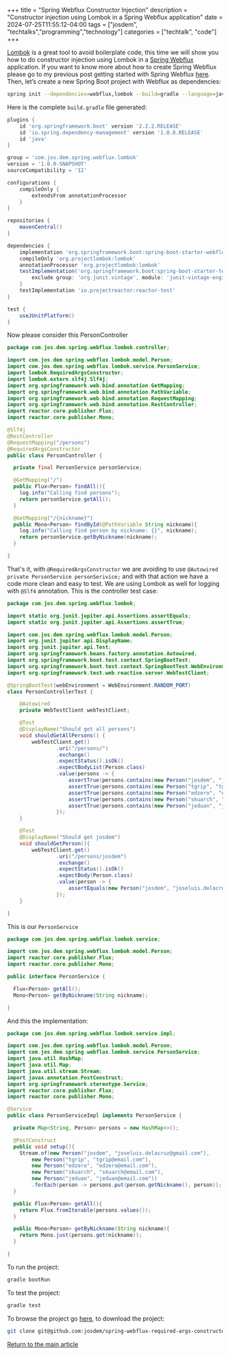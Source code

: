 +++
title =  "Spring Webflux Constructor Injection"
description = "Constructor injection using Lombok in a Spring Webflux application"
date = 2024-07-25T11:55:12-04:00
tags = ["josdem", "techtalks","programming","technology"]
categories = ["techtalk", "code"]
+++

[Lombok](https://projectlombok.org/) is a great tool to avoid boilerplate code, this time we will show you how to do constructor injection using Lombok in a [Spring Webflux](https://docs.spring.io/spring/docs/current/spring-framework-reference/web-reactive.html) application. If you want to know more about how to create Spring Webflux please go to my previous post getting started with Spring Webflux [here](/techtalk/spring/spring_webflux_basics). Then, let’s create a new Spring Boot project with Webflux as dependencies:

```bash
spring init --dependencies=webflux,lombok --build=gradle --language=java spring-webflux-required-args-constructor
```

Here is the complete `build.gradle` file generated:

```groovy
plugins {
	id 'org.springframework.boot' version '2.2.2.RELEASE'
	id 'io.spring.dependency-management' version '1.0.8.RELEASE'
	id 'java'
}

group = 'com.jos.dem.spring.webflux.lombok'
version = '1.0.0-SNAPSHOT'
sourceCompatibility = '12'

configurations {
	compileOnly {
		extendsFrom annotationProcessor
	}
}

repositories {
	mavenCentral()
}

dependencies {
	implementation 'org.springframework.boot:spring-boot-starter-webflux'
	compileOnly 'org.projectlombok:lombok'
	annotationProcessor 'org.projectlombok:lombok'
	testImplementation('org.springframework.boot:spring-boot-starter-test') {
		exclude group: 'org.junit.vintage', module: 'junit-vintage-engine'
	}
	testImplementation 'io.projectreactor:reactor-test'
}

test {
	useJUnitPlatform()
}
```

Now please consider this PersonController

```java
package com.jos.dem.spring.webflux.lombok.controller;

import com.jos.dem.spring.webflux.lombok.model.Person;
import com.jos.dem.spring.webflux.lombok.service.PersonService;
import lombok.RequiredArgsConstructor;
import lombok.extern.slf4j.Slf4j;
import org.springframework.web.bind.annotation.GetMapping;
import org.springframework.web.bind.annotation.PathVariable;
import org.springframework.web.bind.annotation.RequestMapping;
import org.springframework.web.bind.annotation.RestController;
import reactor.core.publisher.Flux;
import reactor.core.publisher.Mono;

@Slf4j
@RestController
@RequestMapping("/persons")
@RequiredArgsConstructor
public class PersonController {

  private final PersonService personService;

  @GetMapping("/")
  public Flux<Person> findAll(){
    log.info("Calling find persons");
    return personService.getAll();
  }

  @GetMapping("/{nickname}")
  public Mono<Person> findById(@PathVariable String nickname){
    log.info("Calling find person by nickname: {}", nickname);
    return personService.getByNickname(nickname);
  }

}
```

That's it, with `@RequiredArgsConstructor` we are avoiding to use `@Autowired private PersonService personSerivice;` and with that action we have a code more clean and easy to test. We are using Lombok as well for logging with `@Slf4` annotation. This is the controller test case:

```java
package com.jos.dem.spring.webflux.lombok;

import static org.junit.jupiter.api.Assertions.assertEquals;
import static org.junit.jupiter.api.Assertions.assertTrue;

import com.jos.dem.spring.webflux.lombok.model.Person;
import org.junit.jupiter.api.DisplayName;
import org.junit.jupiter.api.Test;
import org.springframework.beans.factory.annotation.Autowired;
import org.springframework.boot.test.context.SpringBootTest;
import org.springframework.boot.test.context.SpringBootTest.WebEnvironment;
import org.springframework.test.web.reactive.server.WebTestClient;

@SpringBootTest(webEnvironment = WebEnvironment.RANDOM_PORT)
class PersonControllerTest {

	@Autowired
	private WebTestClient webTestClient;

	@Test
	@DisplayName("Should get all persons")
	void shouldGetAllPersons() {
		webTestClient.get()
				.uri("/persons/")
				.exchange()
				.expectStatus().isOk()
				.expectBodyList(Person.class)
				.value(persons -> {
					assertTrue(persons.contains(new Person("josdem", "joseluis.delacruz@gmail.com")), "should contain josdem");
					assertTrue(persons.contains(new Person("tgrip", "tgrip@email.com")), "should contain tgrip");
					assertTrue(persons.contains(new Person("edzero", "edzero@email.com")), "should contain edzero");
					assertTrue(persons.contains(new Person("skuarch", "skuarch@email.com")), "should contain skuarch");
					assertTrue(persons.contains(new Person("jeduan", "jeduan@email.com")), "should contain jeduan");
				});
	}

	@Test
	@DisplayName("Should get josdem")
	void shouldGetPerson(){
		webTestClient.get()
				.uri("/persons/josdem")
				.exchange()
				.expectStatus().isOk()
				.expectBody(Person.class)
				.value(person -> {
					assertEquals(new Person("josdem", "joseluis.delacruz@gmail.com"), person, "should get josdem");
				});
	}

}
```

This is our `PersonService`

```java
package com.jos.dem.spring.webflux.lombok.service;

import com.jos.dem.spring.webflux.lombok.model.Person;
import reactor.core.publisher.Flux;
import reactor.core.publisher.Mono;

public interface PersonService {

  Flux<Person> getAll();
  Mono<Person> getByNickname(String nickname);

}
```

And this the implementation:

```java
package com.jos.dem.spring.webflux.lombok.service.impl;

import com.jos.dem.spring.webflux.lombok.model.Person;
import com.jos.dem.spring.webflux.lombok.service.PersonService;
import java.util.HashMap;
import java.util.Map;
import java.util.stream.Stream;
import javax.annotation.PostConstruct;
import org.springframework.stereotype.Service;
import reactor.core.publisher.Flux;
import reactor.core.publisher.Mono;

@Service
public class PersonServiceImpl implements PersonService {

  private Map<String, Person> persons = new HashMap<>();

  @PostConstruct
  public void setup(){
    Stream.of(new Person("josdem", "joseluis.delacruz@gmail.com"),
        new Person("tgrip", "tgrip@email.com"),
        new Person("edzero", "edzero@email.com"),
        new Person("skuarch", "skuarch@email.com"),
        new Person("jeduan", "jeduan@email.com"))
        .forEach(person -> persons.put(person.getNickname(), person));
  }

  public Flux<Person> getAll(){
    return Flux.fromIterable(persons.values());
  }

  public Mono<Person> getByNickname(String nickname){
    return Mono.just(persons.get(nickname));
  }

}
```

To run the project:

```bash
gradle bootRun
```

To test the project:

```bash
gradle test
```

To browse the project go [here](https://github.com/josdem/spring-webflux-required-args-constructor), to download the project:

```bash
git clone git@github.com:josdem/spring-webflux-required-args-constructor.git
```


[Return to the main article](/techtalk/spring_boot)
